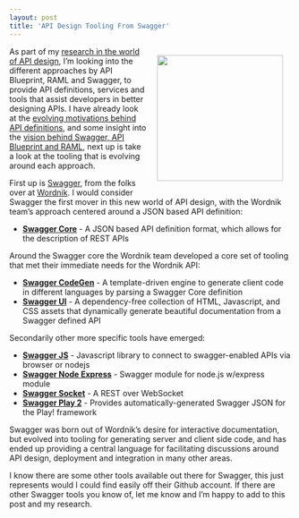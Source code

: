```yaml
---
layout: post
title: 'API Design Tooling From Swagger'
---
```

<p><a href="https://helloreverb.com/developers/swagger" target="_blank"><img style="padding: 15px;" src="https://s3.amazonaws.com/kinlane-productions/api-evangelist/swagger/swagger-round.png" alt="" width="225" align="right" /></a></p>
<p>As part of my <a href="http://apievangelist.com/2014/01/16/api-design-do-you-swagger-blueprint-or-raml/">research in the world of API design</a>, I&rsquo;m looking into the different approaches by API Blueprint, RAML and Swagger, to provide API definitions, services and tools that assist developers in better designing APIs.  I have already look at the <a href="http://apievangelist.com/2014/01/22/the-evolving-motivations-behind-api-definitions/">evolving motivations behind API definitions</a>, and some insight into the <a href="http://apievangelist.com/2014/01/31/the-vision-behind-swagger-api-blueprint-and-raml/">vision behind Swagger, API Blueprint and RAML</a>, next up is take a look at the tooling that is evolving around each approach.</p>
<p>First up is <a href="https://helloreverb.com/developers/swagger" target="_blank">Swagger</a>, from the folks over at <a href="https://www.wordnik.com/" target="_blank">Wordnik</a>. I would consider Swagger the first mover in this new world of API design, with the Wordnik team&rsquo;s approach centered around a JSON based API definition:</p>
<ul class="mainlist">
<li><strong><a title="Swagger Core" href="https://github.com/wordnik/swagger-core">Swagger Core</a></strong> - A JSON based API definition format, which allows for the description of  REST APIs</li>
</ul>
<p>Around the Swagger core the Wordnik team developed a core set of tooling that met their immediate needs for the Wordnik API:</p>
<ul class="mainlist">
<li><strong><a title="Swagger CodeGen" href="https://github.com/wordnik/swagger-codegen">Swagger CodeGen</a></strong> - A template-driven engine to generate client code in different languages by parsing a Swagger Core definition</li>
<li><strong><a title="Swagger UI" href="https://github.com/wordnik/swagger-ui">Swagger UI</a></strong> - A dependency-free collection of HTML, Javascript, and CSS assets that dynamically generate beautiful documentation from a Swagger defined API</li>
</ul>
<p>Secondarily other more specific tools have emerged:</p>
<ul class="mainlist">
<li><strong><a title="Swagger JS" href="https://github.com/wordnik/swagger-js">Swagger JS</a></strong> - Javascript library to connect to swagger-enabled APIs via browser or nodejs</li>
<li><strong><a title="Swagger Node Express" href="https://github.com/wordnik/swagger-node-express">Swagger Node Express</a></strong> - Swagger module for node.js w/express module</li>
<li><strong><a title="Swagger Socket" href="https://github.com/wordnik/swaggersocket">Swagger Socket</a></strong> - A REST over WebSocket</li>
<li><strong><a title="Swagger Play 2" href="https://github.com/wordnik/swagger-core/tree/master/modules/swagger-play2">Swagger Play 2</a></strong> - Provides automatically-generated Swagger JSON for the Play! framework</li>
</ul>
<p>Swagger was born out of Wordnik&rsquo;s desire for interactive documentation, but evolved into tooling for generating server and client side code, and has ended up providing a central language for facilitating discussions around API design, deployment and integration in many other areas.</p>
<p>I know there are some other tools available out there for Swagger, this just represents would I could find easily off their Github account. If there are other Swagger tools you know of, let me know and I&rsquo;m happy to add to this post and my research.</p>